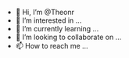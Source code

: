 - 👋 Hi, I’m @Theonr
- 👀 I’m interested in ...
- 🌱 I’m currently learning ...
- 💞️ I’m looking to collaborate on ...
- 📫 How to reach me ...

<!---
Theonr/Theonr is a ✨ special ✨ repository because its `README.md` (this file) appears on your GitHub profile.
You can click the Preview link to take a look at your changes.
--->
